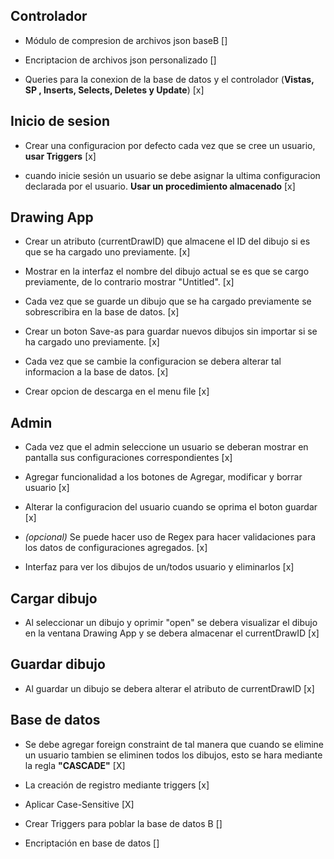 ## Controlador 

- Módulo de compresion de archivos json baseB []

- Encriptacion de archivos json personalizado []

- Queries para la conexion de la base de datos y el controlador (**Vistas, SP , Inserts, Selects, Deletes y Update**) [x]


## Inicio de sesion

- Crear una configuracion por defecto cada vez que se cree un usuario, **usar Triggers** [x]

- cuando inicie sesión un usuario se debe asignar la ultima configuracion declarada por el usuario. **Usar un procedimiento almacenado** [x]


## Drawing App

- Crear un atributo (currentDrawID) que almacene el ID del dibujo si es que se ha cargado uno previamente. [x]

- Mostrar en la interfaz el nombre del dibujo actual se es que se cargo previamente, de lo contrario mostrar "Untitled". [x]

- Cada vez que se guarde un dibujo que se ha cargado previamente se sobrescribira en la base de datos. [x]

- Crear un boton Save-as para guardar nuevos dibujos sin importar si se ha cargado uno previamente. [x]

- Cada vez que se cambie la configuracion se debera alterar tal informacion a la base de datos. [x]

- Crear opcion de descarga en el menu file [x]

## Admin

- Cada vez que el admin seleccione un usuario se deberan mostrar en pantalla sus configuraciones correspondientes [x]

- Agregar funcionalidad a los botones de Agregar, modificar y borrar usuario [x]

- Alterar la configuracion del usuario cuando se oprima el boton guardar [x]

- *(opcional)*  Se puede hacer uso de Regex para hacer validaciones para los datos de configuraciones agregados. [x]

- Interfaz para ver los dibujos de un/todos usuario y eliminarlos [x]

## Cargar dibujo

- Al seleccionar un dibujo y oprimir "open" se debera visualizar el dibujo en la ventana Drawing App y se debera almacenar el currentDrawID [x]


## Guardar dibujo

- Al guardar un dibujo se debera alterar el atributo de currentDrawID [x]


## Base de datos


- Se debe agregar foreign constraint de tal manera que cuando se elimine un usuario tambien se eliminen todos los dibujos, esto se hara mediante la regla **"CASCADE"** [X]

- La creación de registro mediante triggers [x]

- Aplicar Case-Sensitive [X]

- Crear Triggers para poblar la base de datos B []

- Encriptación  en base de datos []

